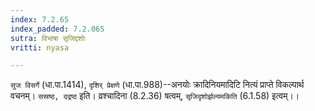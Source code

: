 ```yaml
---
index: 7.2.65
index_padded: 7.2.065
sutra: विभाषा सृजिद्दशोः
vritti: nyasa

---
```

`सुज विसर्गे` (धा.पा.1414), `दृशिर् प्रेक्षणे` (धा.पा.988)--अनयोः क्रादिनियमादिटि नित्यं प्राप्ते विकल्पार्थ वचनम्। `सस्रष्ठ, दद्रष्ठ` इति। व्रश्चादिना (8.2.36) षत्वम्, `सृजिदृशोर्झल्यमकिति` (6.1.58) इत्वम्।।